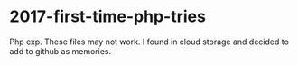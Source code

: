 # 2017-first-time-php-tries
Php exp. 
These files may not work. I found in cloud storage and decided to add to github as memories.
